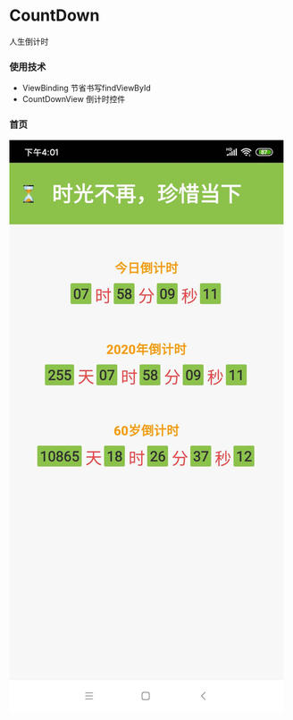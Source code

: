 # CountDown
人生倒计时

### 使用技术
- ViewBinding
  节省书写findViewById
- CountDownView
 倒计时控件
### 首页
![首页](https://github.com/0119zp/CountDown/blob/master/%E5%80%92%E8%AE%A1%E6%97%B6.jpeg)
